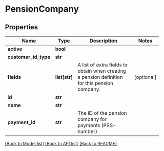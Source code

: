 # PensionCompany

## Properties
Name | Type | Description | Notes
------------ | ------------- | ------------- | -------------
**active** | **bool** |  | 
**customer_id_type** | **str** |  | 
**fields** | **list[str]** | A list of extra fields to obtain when creating a pension definition for this pension company. | [optional] 
**id** | **str** |  | 
**name** | **str** |  | 
**payment_id** | **str** | The ID of the pension company for payments (PBS-number) | 

[[Back to Model list]](../README.md#documentation-for-models) [[Back to API list]](../README.md#documentation-for-api-endpoints) [[Back to README]](../README.md)


